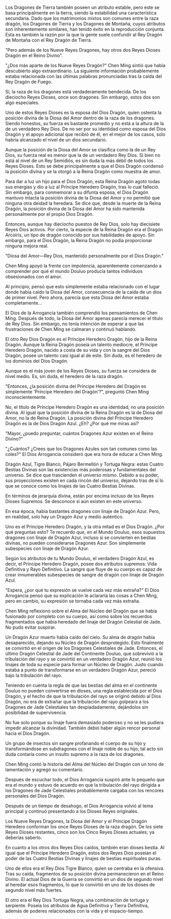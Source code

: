 
Los Dragones de Tierra también poseen un atributo estable, pero este se basa principalmente en la tierra, siendo la estabilidad una característica secundaria. Dado que los matrimonios mixtos son comunes entre la raza dragón, los Dragones de Tierra y los Dragones de Montaña, cuyos atributos son inherentemente similares, han tenido éxito en la reproducción conjunta. Esta es también la razón por la que la gente suele confundir al Rey Dragón de Montaña con el Rey Dragón de Tierra.

"Pero además de los Nueve Reyes Dragones, hay otros dos Reyes Dioses Dragón en el Reino Divino".

"¿Dos más aparte de los Nueve Reyes Dragón?" Chen Ming sintió que había descubierto algo extraordinario. La siguiente información probablemente estaba relacionada con las últimas palabras pronunciadas tras la caída del Rey Dragón de Fuego.

Sí, la raza de los dragones está verdaderamente bendecida. De los dieciocho Reyes Dioses, once son dragones. Sin embargo, estos dos son algo especiales.

Uno de estos Reyes Dioses es la esposa del Dios Dragón, quien ostenta la posición divina de la Diosa del Amor dentro de la raza de los dragones. Siendo honestos, su fuerza es bastante promedio y no está a la altura de la de un verdadero Rey Dios. De no ser por su identidad como esposa del Dios Dragón y el apoyo adicional que recibió de él, en el mejor de los casos, solo habría alcanzado el nivel de un dios secundario.

Aunque la posición de la Diosa del Amor se clasifica como la de un Rey Dios, su fuerza real es menor que la de un verdadero Rey Dios. Si bien no está al nivel de un Rey Semidiós, es sin duda la más débil de todos los Reyes Dioses. Esto se debe principalmente a que el Dios Dragón condensó la posición divina y se la otorgó a la Reina Dragón como muestra de amor.

Para dar a luz un hijo para el Dios Dragón, esta Reina Dragón agotó todas sus energías y dio a luz al Príncipe Heredero Dragón, tras lo cual falleció. Sin embargo, para conmemorar a su difunta esposa, el Dios Dragón mantuvo intacta la posición divina de la Diosa del Amor y no permitió que ninguna otra deidad la heredara. Se dice que, desde la muerte de la Reina Dragón, la posición divina de la Diosa del Amor ha sido mantenida personalmente por el propio Dios Dragón.

Entonces, aunque hay dieciocho puestos de Rey Dios, solo hay diecisiete Reyes Dios activos. Por cierto, la especie de la Reina Dragón era el Dragón Arcoíris, un tipo de dragón conocido por sus habilidades de apoyo. Sin embargo, para el Dios Dragón, la Reina Dragón no podía proporcionar ninguna mejora real.

"Diosa del Amor—Rey Dios, mantenido personalmente por el Dios Dragón."

Chen Ming apoyó la frente con impotencia, aparentemente comenzando a comprender por qué el mundo Douluo producía tantos individuos obsesionados con el amor.

Al principio, pensó que esto simplemente estaba relacionado con el lugar donde había caído la Diosa del Amor, consecuencia de la caída de un dios de primer nivel. Pero ahora, parecía que esta Diosa del Amor estaba completamente...

El Dios de la Arrogancia también comprendió los pensamientos de Chen Ming. Después de todo, la Diosa del Amor apenas parecía merecer el título de Rey Dios. Sin embargo, no tenía intención de esperar a que las frustraciones de Chen Ming se calmaran y continuó hablando.

El otro Rey Dios Dragón es el Príncipe Heredero Dragón, hijo de la Reina Dragón. Aunque la Reina Dragón poseía un talento mediocre, el Príncipe Heredero Dragón, nacido a costa de su vida y con la sangre del Dios Dragón, posee un talento casi igual al de este. Sin duda, es el heredero de los dominios del Dios Dragón.

Aunque es el más joven de los Reyes Dioses, su fuerza se considera de nivel medio. Es, sin duda, el heredero de la raza dragón.

"Entonces, ¿la posición divina del Príncipe Heredero del Dragón es simplemente 'Príncipe Heredero del Dragón'?", preguntó Chen Ming inconscientemente.

No, el título de Príncipe Heredero Dragón es una identidad, no una posición divina. Al igual que la posición divina de la Reina Dragón es la de Diosa del Amor, no la de Reina Dragón. La posición divina del Príncipe Heredero Dragón es la de Dios Dragón Azul. ¿Eh? ¿Por qué me miras así?

"Mayor, ¿puedo preguntar, cuántos Dragones Azur existen en el Reino Divino?"

"¿Cuántos? ¿Crees que los Dragones Azules son tan comunes como las coles?" El Dios Arrogancia consideró que era hora de educar a Chen Ming.

Dragón Azul, Tigre Blanco, Pájaro Bermellón y Tortuga Negra: estas Cuatro Bestias Divinas son las existencias más poderosas y fundamentales del universo. Se dice que trascienden el universo mismo. Debido a su poder, sus proyecciones existen en cada rincón del universo, dejando tras de sí lo que se conoce como los linajes de las Cuatro Bestias Divinas.

En términos de jerarquía divina, están por encima incluso de los Reyes Dioses Supremos. Se desconoce si aún existen en este universo.

En esa época, había bastantes dragones con linaje de Dragón Azur. Pero, en realidad, solo hay un Dragón Azur y medio auténtico.

Uno es el Príncipe Heredero Dragón, y la otra mitad es el Dios Dragón. ¿Por qué preguntas esto? Te recuerdo que, en el Mundo Douluo, esos supuestos dragones con linaje de Dragón Azur, incluso si se convierten en bestias divinas, no pueden considerarse Dragones Azur. Son simplemente subespecies con linaje de Dragón Azur.

Según los atributos de tu Mundo Douluo, el verdadero Dragón Azul, es decir, el Príncipe Heredero Dragón, posee dos atributos supremos: Vida Definitiva y Rayo Definitivo. La sangre que fluye de su cuerpo es capaz de crear innumerables subespecies de sangre de dragón con linaje de Dragón Azul.

"Espera, ¿por qué tu expresión se vuelve cada vez más extraña?" El Dios Arrogancia pensó que su explicación le aclararía las cosas a Chen Ming, pero en cambio, su expresión se tornaba cada vez más extraña.

Chen Ming reflexionó sobre el Alma del Núcleo del Dragón que se había fusionado por completo con su cuerpo, así como sobre los recuerdos fragmentados que había heredado del linaje del Dragón Celestial de Jade. No pudo evitar suspirar.

Un Dragón Azur muerto había caído del cielo. Su alma de dragón había desaparecido, dejando su Núcleo de Dragón desprotegido. Esto finalmente se convirtió en el origen de los Dragones Celestiales de Jade. Entonces, el último Dragón Celestial de Jade del Continente Douluo, que sobrevivió a la tribulación del rayo y se convirtió en un verdadero Dragón Azur, reunió los linajes de toda su especie para formar un Núcleo de Dragón. Justo cuando estaba a punto de transformarse en un verdadero Dragón Azur, pereció bajo la tribulación del rayo.

Teniendo en cuenta la regla de que las bestias del alma en el continente Douluo no pueden convertirse en dioses, una regla establecida por el Dios Dragón, y el hecho de que la tribulación del rayo se originó debido al Dios Dragón, no era de extrañar que la tribulación del rayo golpeara a los Dragones de Jade Celestiales tan despiadadamente, dejándolos sin posibilidad de supervivencia.

No fue solo porque su linaje fuera demasiado poderoso y no se les pudiera impedir alcanzar la divinidad. También debió haber algún rencor personal hacia el Dios Dragón.

Un grupo de insectos sin sangre profanando el cuerpo de su hijo y transformándose en subdragones con el linaje noble de su hijo; tal acto sin duda contaría como un insulto supremo a la raza de los dragones.

Chen Ming contó la historia del Alma del Núcleo del Dragón con un tono de lamentación y agregó su comentario.

Después de escuchar todo, el Dios Arrogancia suspiró ante lo pequeño que era el mundo y estuvo de acuerdo en que la tribulación del rayo dirigida a los Dragones de Jade Celestiales probablemente cargaba con los rencores personales del Dios Dragón.

Después de un tiempo de desahogo, el Dios Arrogancia volvió al tema principal y continuó presentando a los Dioses Reyes originales.

Los Nueve Reyes Dragones, la Diosa del Amor y el Príncipe Dragón Heredero conforman los once Reyes Dioses de la raza dragón. De los siete Reyes Dioses restantes, cinco son los Cinco Reyes Dioses actuales; ya deberías saberlo.

En cuanto a los otros dos Reyes Dios caídos, también eran dioses bestia. Al igual que el Príncipe Heredero Dragón, estos dos Reyes Dios poseían el poder de las Cuatro Bestias Divinas y linajes de bestias espirituales puras.

Uno de ellos era el Rey Dios Tigre Blanco, quien se centraba en la ofensiva. Tras su caída, fragmentos de su posición divina permanecieron en el Reino Divino. El actual Dios de la Guerra se convirtió en un dios de segundo nivel al heredar esos fragmentos, lo que lo convirtió en uno de los dioses de segundo nivel más fuertes.

El otro era el Rey Dios Tortuga Negra, una combinación de tortuga y serpiente. Poseía los atributos de Agua Definitiva y Tierra Definitiva, además de poderes relacionados con la vida y el espacio-tiempo.